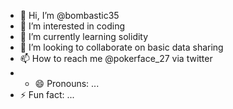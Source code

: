 - 👋 Hi, I’m @bombastic35
- 👀 I’m interested in coding
- 🌱 I’m currently learning solidity
- 💞️ I’m looking to collaborate on basic data sharing
- 📫 How to reach me @pokerface_27 via twitter
- - 😄 Pronouns: ...
- ⚡ Fun fact: ...

<!---
bombastic35/bombastic35 is a ✨ special ✨ repository because its `README.md` (this file) appears on your GitHub profile.
You can click the Preview link to take a look at your changes.
--->
